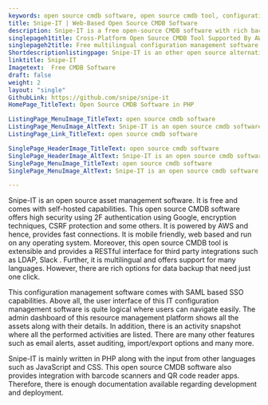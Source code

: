```yaml
---
keywords: open source cmdb software, open source cmdb tool, configuration management software, it configuration management software, resource management platform
title: Snipe-IT | Web-Based Open Source CMDB Software
description: Snipe-IT is a free open-source CMDB software with rich backup options. It provides an intuitive interface, email notifications, assets, and license management.
singlepageh1title: Cross-Platform Open Source CMDB Tool Supported By AWS
singlepageh2title: Free multilingual configuration management software with SAML support. It offers REST API for integrations with many popular apps such as Slack, and LDAP.
Shortdescriptionlistingpage: Snipe-IT is an other open source alternative open source cmdb software. It provides RESTful interface, SAML based login, integrations with Slack and LDAP.
linktitle: Snipe-IT
Imagetext:  Free CMDB Software 
draft: false
weight: 2
layout: "single"
GithubLink: https://github.com/snipe/snipe-it
HomePage_TitleText: Open Source CMDB Software in PHP

ListingPage_MenuImage_TitleText: open source cmdb software
ListingPage_MenuImage_AltText: Snipe-IT is an open source cmdb software
ListingPage_Link_TitleText: open source cmdb software

SinglePage_HeaderImage_TitleText: open source cmdb software
SinglePage_HeaderImage_AltText: Snipe-IT is an open source cmdb software
SinglePage_MenuImage_TitleText: open source cmdb software
SinglePage_MenuImage_AltText: Snipe-IT is an open source cmdb software

---
```


Snipe-IT is an open source asset management software. It is free and comes with self-hosted capabilities. This open source CMDB software offers high security using 2F authentication using Google, encryption techniques, CSRF protection and some others. It is powered by AWS and hence, provides fast connections. It is mobile friendly, web based and run on any operating system. Moreover, this open source CMDB tool is extensible and provides a RESTful interface for third party integrations such as LDAP, Slack . Further, it is multilingual and offers support for many languages. However, there are rich options for data backup that need just one click.

This configuration management software comes with SAML based SSO capabilities. Above all, the user interface of this IT configuration management software is quite logical where users can navigate easily. The admin dashboard of this resource management platform shows all the assets along with their details. In addition, there is an activity snapshot where all the performed activities are listed. There are many other features such as email alerts, asset auditing, import/export options and many more.

Snipe-IT is mainly written in PHP along with the input from other languages such as JavaScript and CSS. This open source CMDB software also provides integration with barcode scanners and QR code reader apps. Therefore, there is enough documentation available regarding development and deployment.
